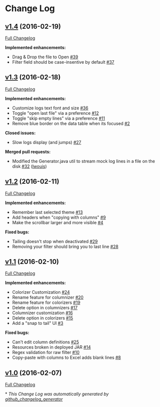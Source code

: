 # Change Log

## [v1.4](https://bintray.com/joffrey-bion/applications/fx-log/1.4) (2016-02-19)
[Full Changelog](https://github.com/joffrey-bion/fx-log/compare/v1.3...v1.4)

**Implemented enhancements:**

- Drag & Drop the file to Open [\#39](https://github.com/joffrey-bion/fx-log/issues/39)
- Filter field should be case-insentive by default [\#37](https://github.com/joffrey-bion/fx-log/issues/37)

## [v1.3](https://bintray.com/joffrey-bion/applications/fx-log/1.3) (2016-02-18)
[Full Changelog](https://github.com/joffrey-bion/fx-log/compare/v1.2...v1.3)

**Implemented enhancements:**

- Customize logs text font and size [\#36](https://github.com/joffrey-bion/fx-log/issues/36)
- Toggle "open last file" via a preference [\#12](https://github.com/joffrey-bion/fx-log/issues/12)
- Toggle "skip empty lines" via a preference [\#11](https://github.com/joffrey-bion/fx-log/issues/11)
- Remove blue border on the data table when its focused [\#2](https://github.com/joffrey-bion/fx-log/issues/2)

**Closed issues:**

- Slow logs display \(and jumps\) [\#27](https://github.com/joffrey-bion/fx-log/issues/27)

**Merged pull requests:**

- Modified the Generator.java util to stream mock log lines in a file on the disk [\#32](https://github.com/joffrey-bion/fx-log/pull/32) ([lwouis](https://github.com/lwouis))

## [v1.2](https://bintray.com/joffrey-bion/applications/fx-log/1.2) (2016-02-11)
[Full Changelog](https://github.com/joffrey-bion/fx-log/compare/v1.1...v1.2)

**Implemented enhancements:**

- Remember last selected theme [\#13](https://github.com/joffrey-bion/fx-log/issues/13)
- Add headers when "copying with columns" [\#9](https://github.com/joffrey-bion/fx-log/issues/9)
- Make the scrollbar larger and more visible [\#4](https://github.com/joffrey-bion/fx-log/issues/4)

**Fixed bugs:**

- Tailing doesn't stop when deactivated [\#29](https://github.com/joffrey-bion/fx-log/issues/29)
- Removing your filter should bring you to last line [\#28](https://github.com/joffrey-bion/fx-log/issues/28)

## [v1.1](https://bintray.com/joffrey-bion/applications/fx-log/1.1) (2016-02-10)
[Full Changelog](https://github.com/joffrey-bion/fx-log/compare/v1.0...v1.1)

**Implemented enhancements:**

- Colorizer Customization [\#24](https://github.com/joffrey-bion/fx-log/issues/24)
- Rename feature for columnizer [\#20](https://github.com/joffrey-bion/fx-log/issues/20)
- Rename feature for colorizers [\#19](https://github.com/joffrey-bion/fx-log/issues/19)
- Delete option in columnizers [\#17](https://github.com/joffrey-bion/fx-log/issues/17)
- Columnizer customization [\#16](https://github.com/joffrey-bion/fx-log/issues/16)
- Delete option in colorizers [\#15](https://github.com/joffrey-bion/fx-log/issues/15)
- Add a "snap to tail" UI [\#3](https://github.com/joffrey-bion/fx-log/issues/3)

**Fixed bugs:**

- Can't edit column definitions [\#25](https://github.com/joffrey-bion/fx-log/issues/25)
- Resources broken in deployed JAR [\#14](https://github.com/joffrey-bion/fx-log/issues/14)
- Regex validation for raw filter [\#10](https://github.com/joffrey-bion/fx-log/issues/10)
- Copy-paste with columns to Excel adds blank lines [\#8](https://github.com/joffrey-bion/fx-log/issues/8)

## [v1.0](https://bintray.com/joffrey-bion/applications/fx-log/1.0) (2016-02-07)
[Full Changelog](https://github.com/joffrey-bion/fx-log/compare/v0.9...v1.0)



\* *This Change Log was automatically generated by [github_changelog_generator](https://github.com/skywinder/Github-Changelog-Generator)*
